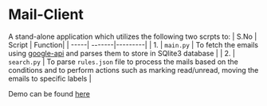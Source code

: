 # Mail-Client

A stand-alone application which utilizes the following two scrpts to:
| S.No | Script | Function|
| -----| -------|---------|
| 1. | `main.py`   | To fetch the emails using [google-api](https://github.com/googleapis/google-api-python-client/blob/main/docs/oauth.md) and parses them to store in SQlite3 database  |
| 2. | `search.py` | To parse `rules.json` file to process the mails based on the conditions and to perform actions such as marking read/unread, moving the emails to specific labels     |

Demo can be found [here](https://youtu.be/tb06T14JzAY)
